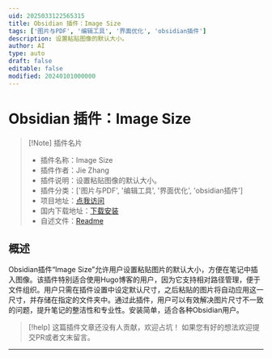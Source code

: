 ```yaml
---
uid: 2025033122565315
title: Obsidian 插件：Image Size
tags: ['图片与PDF', '编辑工具', '界面优化', 'obsidian插件']
description: 设置粘贴图像的默认大小。
author: AI
type: auto
draft: false
editable: false
modified: 20240101000000
---
```


# Obsidian 插件：Image Size

> [!Note] 插件名片
> - 插件名称：Image Size
> - 插件作者：Jie Zhang
> - 插件说明：设置粘贴图像的默认大小。
> - 插件分类：['图片与PDF', '编辑工具', '界面优化', 'obsidian插件']
> - 项目地址：[点我访问](https://github.com/cynicalight/obsidian-image-size)
> - 国内下载地址：[下载安装](https://pkmer.cn/products/plugin/pluginMarket/?image-size)
> - 自述文件：[Readme](https://ghproxy.net/https://raw.githubusercontent.com/cynicalight/obsidian-image-size/master/README.md)



## 概述

Obsidian插件“Image Size”允许用户设置粘贴图片的默认大小，方便在笔记中插入图像。该插件特别适合使用Hugo博客的用户，因为它支持相对路径管理，便于文件组织。用户只需在插件设置中设定默认尺寸，之后粘贴的图片将自动应用这一尺寸，并存储在指定的文件夹中。通过此插件，用户可以有效解决图片尺寸不一致的问题，提升笔记的整洁性和专业性。安装简单，适合各种Obsidian用户。


> [!help] 
> 这篇插件文章还没有人贡献，欢迎占坑！
> 如果您有好的想法欢迎提交PR或者文末留言。
> 

---



